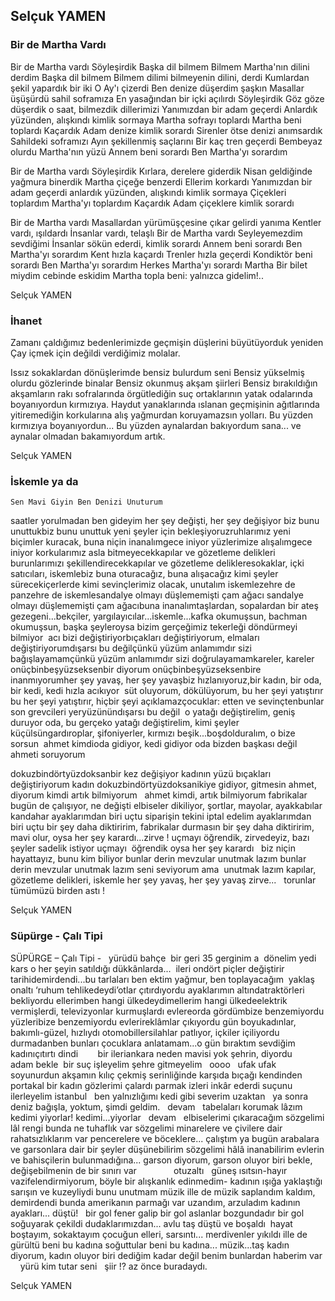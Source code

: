 ## Selçuk YAMEN

### Bir de Martha Vardı

Bir de Martha vardı
Söyleşirdik
Başka dil bilmem 
Bilmem Martha'nın dilini derdim
Başka dil bilmem
Bilmem dilimi bilmeyenin dilini, derdi
Kumlardan şekil yapardık bir iki
O Ay'ı çizerdi
Ben denize düşerdim şaşkın
Masallar üşüşürdü sahil soframıza
En yasağından bir içki açılırdı
Söyleşirdik
Göz göze düşerdik o saat, bilmezdik dillerimizi
Yanımızdan bir adam geçerdi
Anlardık yüzünden, alışkındı kimlik sormaya
Martha sofrayı toplardı
Martha beni toplardı
Kaçardık
Adam denize kimlik sorardı
Sirenler ötse denizi anımsardık
Sahildeki soframızı
Ayın şekillenmiş saçlarını
Bir kaç tren geçerdi
Bembeyaz olurdu Martha'nın yüzü
Annem beni sorardı
Ben Martha'yı sorardım

Bir de Martha vardı
Söyleşirdik
Kırlara, derelere giderdik
Nisan geldiğinde yağmura binerdik
Martha çiçeğe benzerdi
Ellerim korkardı
Yanımızdan bir adam geçerdi
anlardık yüzünden, alışkındı kimlik sormaya
Çiçekleri toplardım
Martha'yı toplardım
Kaçardık
Adam çiçeklere kimlik sorardı

Bir de Martha vardı
Masallardan yürümüşçesine çıkar gelirdi yanıma
Kentler vardı, ışıldardı
İnsanlar vardı, telaşlı
Bir de Martha vardı
Seyleyemezdim sevdiğimi
İnsanlar sökün ederdi, kimlik sorardı
Annem beni sorardı
Ben Martha'yı sorardım
Kent hızla kaçardı
Trenler hızla geçerdi
Kondiktör beni sorardı
Ben Martha'yı sorardım
Herkes Martha'yı sorardı
Martha 
Bir bilet miydim cebinde eskidim
Martha topla beni: yalnızca gidelim!..

Selçuk YAMEN

### İhanet

Zamanı çaldığımız bedenlerimizde
geçmişin düşlerini büyütüyorduk yeniden
Çay içmek için değildi verdiğimiz molalar.

Issız sokaklardan dönüşlerimde
bensiz bulurdum seni
Bensiz yükselmiş olurdu gözlerinde binalar
Bensiz okunmuş akşam şiirleri
Bensiz bırakıldığın akşamların
rakı sofralarında örgütlediğin suç ortaklarının
yatak odalarında boyanıyordun kırmızıya.
Haydut yanaklarında ıslanan geçmişinin
ağıtlarında yitiremediğin korkularına alış
yağmurdan koruyamazsın yolları.
Bu yüzden kırmızıya boyanıyordun...
Bu yüzden aynalardan bakıyordum sana...
ve aynalar olmadan bakamıyordum artık.

Selçuk YAMEN

### İskemle ya da 
	Sen Mavi Giyin Ben Denizi Unuturum

saatler 
yorulmadan ben gideyim her şey değişti, 
her şey değişiyor biz bunu unuttukbiz bunu unuttuk 
yeni şeyler için bekleşiyoruzruhlarımız yeni 
biçimler kuracak, buna niçin inanalımgece iniyor 
yüzlerimize alışalımgece iniyor 
korkularımız asla bitmeyecekkapılar ve 
gözetleme delikleri burunlarımızı şekillendirecekkapılar ve 
gözetleme delikleresokaklar, içki 
satıcıları, iskemlebiz buna 
oturacağız, buna alışacağız kimi şeyler sürecekiçerlerde kimi 
sevinçlerimiz olacak, unutalım iskemlezehre de panzehre 
de iskemlesandalye olmayı 
düşlememişti çam ağacı sandalye olmayı 
düşlememişti çam ağacıbuna inanalımtaşlardan, 
sopalardan bir ateş gezegeni...bekçiler, 
yargılayıcılar...iskemle...kafka okumuşsun, 
bachman okumuşsun, başka şeyleroysa bizim 
gerçeğimiz tekerleği döndürmeyi bilmiyor  acı bizi 
değiştiriyorbıçakları 
değiştiriyorum, elmaları değiştiriyorumdışarsı bu değilçünkü yüzüm 
anlamımdır sizi bağışlayamamçünkü yüzüm 
anlamımdır sizi doğrulayamamkareler, kareler
onüçbinbeşyüzseksenbir diyorum
onüçbinbeşyüzseksenbire inanmıyorumher şey yavaş, 
her şey yavaşbiz hızlanıyoruz,bir kadın, bir 
oda, bir kedi, kedi hızla 
acıkıyor  süt oluyorum, 
dökülüyorum, bu her şeyi yatıştırır bu her şeyi 
yatıştırır, hiçbir şeyi açıklamazçocuklar: etten 
ve sevinçtenbunlar son 
grevcileri yeryüzünündışarsı bu değil  o yatağı 
değiştirelim, geniş duruyor oda, bu gerçeko yatağı 
değiştirelim, kimi şeyler küçülsüngardıroplar, 
şifoniyerler, kırmızı beşik...boşdolduralım, o 
bize sorsun  ahmet kimdioda gidiyor, kedi 
gidiyor
oda bizden 
başkası değil
ahmeti soruyorum

dokuzbindörtyüzdoksanbir kez değişiyor kadının yüzü
bıçakları 
değiştiriyorum
kadın 
dokuzbindörtyüzdoksanikiye gidiyor, gitmesin
ahmet, diyorum 
kimdi
artık bilmiyorum
 
ahmet kimdi, 
artık bilmiyorum
fabrikalar bugün 
de çalışıyor, ne değişti
elbiseler 
dikiliyor, şortlar, mayolar, ayakkabılar
kandahar
ayaklarımdan biri 
uçtu siparişin tekini iptal edelim
ayaklarımdan biri 
uçtu
bir şey daha 
diktiririm, fabrikalar durmasın
bir şey daha 
diktiririm, mavi olur, oysa her şey karardı...zirve !
uçmayı öğrendik, 
zirvedeyiz, bazı şeyler sadelik istiyor
uçmayı  öğrendik 
oysa her şey karardı
 
biz niçin 
hayattayız, bunu kim biliyor
bunlar derin 
mevzular unutmak lazım
bunlar derin 
mevzular unutmak lazım
seni seviyorum 
ama  unutmak lazım
kapılar, 
gözetleme delikleri, iskemle
her şey yavaş, 
her şey yavaş
zirve...
 
torunlar tümümüzü 
birden astı !

Selçuk YAMEN

### Süpürge - Çalı Tipi

SÜPÜRGE – Çalı Tipi -   yürüdü bahçe  bir geri 35 gerginim a  dönelim yedi  kars o her şeyin satıldığı dükkânlarda...  ileri ondört piçler değiştirir tarihidemirdendi...bu tarlaları ben ektim yağmur, ben toplayacağım  yaklaş onaltı ‘ruhum tehlikedeydi’otlar çıtırdıyordu ayaklarımın altındatraktörleri bekliyordu ellerimben hangi ülkedeydimellerim hangi ülkedeelektrik vermişlerdi, televizyonlar kurmuşlardı evlereorda gördümbize benzemiyordu yüzleribize benzemiyordu evlerireklâmlar çıkıyordu gün boyukadınlar, bakımlı-güzel, hızlıydı otomobillersilahlar patlıyor, içkiler içiliyordu durmadanben bunları çocuklara anlatamam...o gün bıraktım sevdiğim kadınıçıtırtı dindi        bir ileriankara neden mavisi yok şehrin, 
diyordu adam bekle 
bir suç işleyelim
şehre gitmeyelim
 
oooo
 
ufak ufak soyunurdun
akşamın kılıç çekmiş 
serinliğinde
karşıda bıçağı kendinden 
portakal bir kadın
gözlerimi çalardı
parmak izleri inkâr ederdi 
suçunu
 
 
ilerleyelim
istanbul 
 
ben yalnızlığımı kedi gibi 
severim uzaktan
 
ya sonra
 
deniz bağışla, yoktum, şimdi 
geldim. 
 
devam
 
tabelaları korumak lâzım
 
kedimi yiyorlar!
kedimi...yiyorlar
 
devam
 
elbiselerimi çıkaracağım 
sözgelimi lâl rengi
bunda ne tuhaflık var
sözgelimi
minarelere ve çivilere dair 
rahatsızlıklarım var
pencerelere ve böceklere... 
çalıştım ya bugün
arabalara ve garsonlara dair 
bir şeyler düşünebilirim
sözgelimi hâlâ inanabilirim
evlerin ve bahisçilerin 
bulunmadığına...
garson diyorum, garson oluyor 
biri
bekle, değişebilmenin de bir 
sınırı var
 
 
 
 
 
 
 
otuzaltı 
 
güneş ısıtsın-hayır 
vazifelendirmiyorum, böyle bir alışkanlık edinmedim-
kadının ışığa yaklaştığı
sarışın ve kuzeyliydi bunu 
unutmam
müzik ille de müzik
saplandım kaldım, demirdendi
bunda amerikanın parmağı var
uzandım, arzuladım
kadının ayakları...
düştü!
 
bir gol fener galip
bir gol aslanlar bozgundadır
bir gol soğuyarak çekildi 
dudaklarımızdan... 
avlu taş 
düştü ve boşaldı  hayat
boştayım, sokaktayım
çocuğun elleri, sarsıntı...
merdivenler yıkıldı
ille de gürültü 
beni bu kadına soğuttular
beni bu kadına...
müzik...taş
kadın
diyorum, kadın oluyor biri
dediğim kadar değil
benim bunlardan haberim var
 
 
yürü kim tutar seni
 
şiir !?
az önce buradaydı.

Selçuk YAMEN